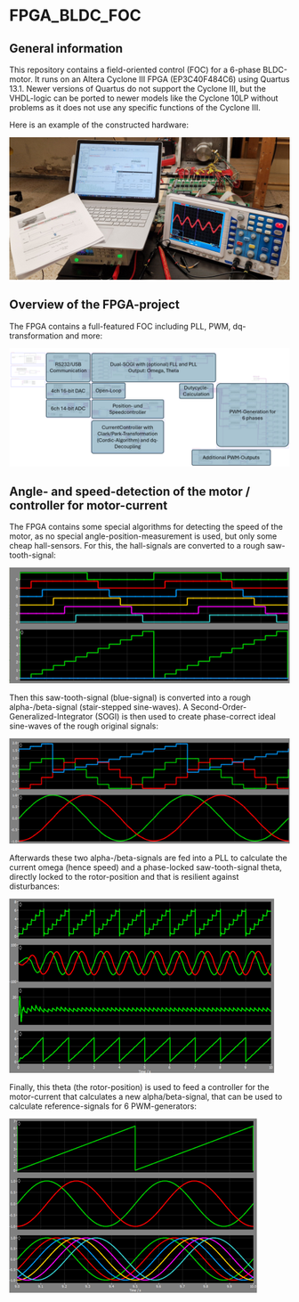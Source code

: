 # FPGA_BLDC_FOC

## General information

This repository contains a field-oriented control (FOC) for a 6-phase BLDC-motor. It runs on an Altera Cyclone III FPGA (EP3C40F484C6) using Quartus 13.1. Newer versions of Quartus do not support the Cyclone III, but the VHDL-logic can be ported to newer models like the Cyclone 10LP without problems as it does not use any specific functions of the Cyclone III.

Here is an example of the constructed hardware:

![alt text](Documentation/Images/Hardware.png)

## Overview of the FPGA-project

The FPGA contains a full-featured FOC including PLL, PWM, dq-transformation and more:

![alt text](Documentation/Images/Overview.png)

## Angle- and speed-detection of the motor / controller for motor-current

The FPGA contains some special algorithms for detecting the speed of the motor, as no special angle-position-measurement is used, but only some cheap hall-sensors. For this, the hall-signals are converted to a rough saw-tooth-signal:

![alt text](Documentation/Images/HallSignals.png)

Then this saw-tooth-signal (blue-signal) is converted into a rough alpha-/beta-signal (stair-stepped sine-waves). A Second-Order-Generalized-Integrator (SOGI) is then used to create phase-correct ideal sine-waves of the rough original signals:

![alt text](Documentation/Images/SOGI_AlphaBeta.png)

Afterwards these two alpha-/beta-signals are fed into a PLL to calculate the current omega (hence speed) and a phase-locked saw-tooth-signal theta, directly locked to the rotor-position and that is resilient against disturbances:

![alt text](Documentation/Images/Rotorposition.png)

Finally, this theta (the rotor-position) is used to feed a controller for the motor-current that calculates a new alpha/beta-signal, that can be used to calculate reference-signals for 6 PWM-generators:

![alt text](Documentation/Images/SixPhasePWM.png)

